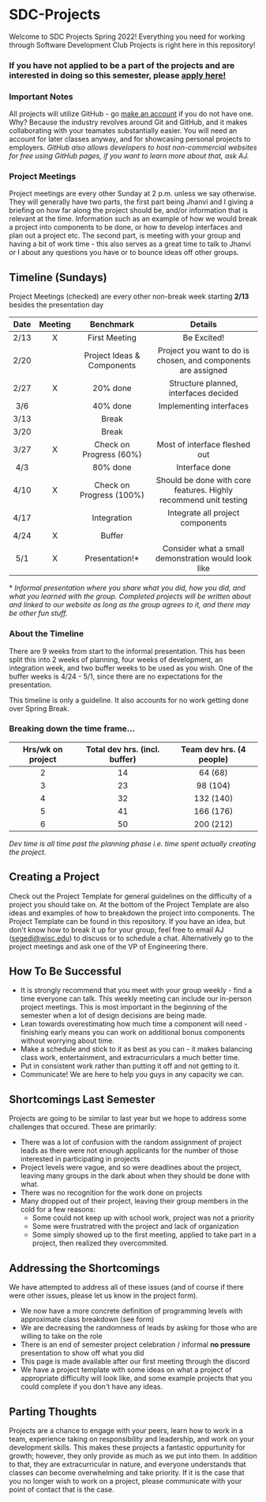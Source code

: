 # SDC-Projects
Welcome to SDC Projects Spring 2022! Everything you need for working through Software Development Club Projects is right here in this repository!

### If you have not applied to be a part of the projects and are interested in doing so this semester, please [apply here!](https://forms.gle/QR5Pr4stjnDHohG36)

### Important Notes
All projects will utilize GitHub - go [make an account](https://github.com/login) if you do not have one. Why? Because the industry revolves around Git and GitHub, and it makes collaborating with your teamates substantially easier. You will need an account for later classes anyway, and for showcasing personal projects to employers. *GitHub also allows developers to host non-commercial websites for free using GitHub pages, if you want to learn more about that, ask AJ.*

### Project Meetings
Project meetings are every other Sunday at 2 p.m. unless we say otherwise. They will generally have two parts, the first part being Jhanvi and I giving a briefing on how far along the project should be, and/or information that is relevant at the time. Information such as an example of how we would break a project into components to be done, or how to develop interfaces and plan out a project etc. The second part, is meeting with your group and having a bit of work time - this also serves as a great time to talk to Jhanvi or I about any questions you have or to bounce ideas off other groups.

## Timeline (Sundays)
Project Meetings (checked) are every other non-break week starting **2/13** besides the presentation day

| Date | Meeting | Benchmark | Details |
|:---:|:----------:|:--------:|:--------:|
|2/13|X| First Meeting | Be Excited! |
|2/20|| Project Ideas & Components | Project you want to do is chosen, and components are assigned |
|2/27|X| 20% done | Structure planned, interfaces decided |
|3/6|| 40% done | Implementing interfaces |
|3/13|| Break |  |
|3/20|| Break |  |
|3/27|X| Check on Progress (60%) | Most of interface fleshed out |
|4/3|| 80% done | Interface done |
|4/10|X| Check on Progress (100%) | Should be done with core features. Highly recommend unit testing |
|4/17|| Integration | Integrate all project components |
|4/24|X| Buffer | |
|5/1|X| Presentation!* | Consider what a small demonstration would look like |

\* *Informal presentation where you share what you did, how you did, and what you learned with the group. Completed projects will be written about and linked to our website as long as the group agrees to it, and there may be other fun stuff.*

### About the Timeline
There are 9 weeks from start to the informal presentation. This has been split this into 2 weeks of planning, four weeks of development, an integration week, and two buffer weeks to be used as you wish. One of the buffer weeks is 4/24 - 5/1, since there are no expectations for the presentation.

This timeline is only a guideline. It also accounts for no work getting done over Spring Break.

### Breaking down the time frame...

| Hrs/wk on project | Total dev hrs. (incl. buffer) | Team dev hrs. (4 people) |
|:--------:|:--------:|:--------:|
| 2 | 14 | 64 (68) | 
| 3 | 23 | 98 (104) |
| 4 | 32 | 132 (140) |
| 5 | 41 | 166 (176) |
| 6 | 50 | 200 (212) |

*Dev time is all time past the planning phase i.e. time spent actually creating the project.*

## Creating a Project
Check out the Project Template for general guidelines on the difficulty of a project you should take on. At the bottom of the Project Template are also ideas and examples of how to breakdown the project into components. The Project Template can be found in this repository. If you have an idea, but don't know how to break it up for your group, feel free to email AJ (segedi@wisc.edu) to discuss or to schedule a chat. Alternatively go to the project meetings and ask one of the VP of Engineering there.

## How To Be Successful
* It is strongly recommend that you meet with your group weekly - find a time everyone can talk. This weekly meeting can include our in-person project meetings. This is most important in the beginning of the semester when a lot of design decisions are being made.
* Lean towards overestimating how much time a component will need - finishing early means you can work on additional bonus components without worrying about time.
* Make a schedule and stick to it as best as you can - it makes balancing class work, entertainment, and extracurriculars a much better time.
* Put in consistent work rather than putting it off and not getting to it.
* Communicate! We are here to help you guys in any capacity we can.

## Shortcomings Last Semester
Projects are going to be similar to last year but we hope to address some challenges that occured. These are primarily:
* There was a lot of confusion with the random assignment of project leads as there were not enough applicants for the number of those interested in participating in projects
* Project levels were vague, and so were deadlines about the project, leaving many groups in the dark about when they should be done with what.
* There was no recognition for the work done on projects
* Many dropped out of their project, leaving their group members in the cold for a few reasons:
   * Some could not keep up with school work, project was not a priority
   * Some were frustratred with the project and lack of organization
   * Some simply showed up to the first meeting, applied to take part in a project, then realized they overcommited.

## Addressing the Shortcomings
We have attempted to address all of these issues (and of course if there were other issues, please let us know in the project form). 
* We now have a more concrete definition of programming levels with approximate class breakdown (see form)
* We are decreasing the randomness of leads by asking for those who are willing to take on the role
* There is an end of semester project celebration / informal **no pressure** presentation to show off what you did
* This page is made available after our first meeting through the discord
* We have a project template with some ideas on what a project of appropriate difficulty will look like, and some example projects that you could complete if you don't have any ideas. 

## Parting Thoughts
Projects are a chance to engage with your peers, learn how to work in a team, experience taking on responsibility and leadership, and work on your development skills. This makes these projects a fantastic oppurtunity for growth; however, they only provide as much as we put into them. In addition to that, they are extracurricular in nature, and everyone understands that classes can become overwhelming and take priority. If it is the case that you no longer wish to work on a project, please communicate with your point of contact that is the case.
